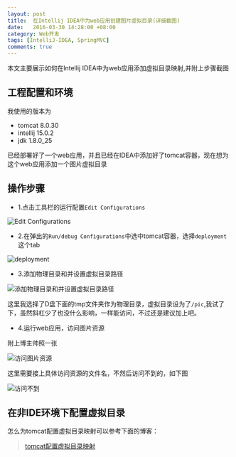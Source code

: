 ```yaml
---
layout: post
title:  在Intellij IDEA中为web应用创建图片虚拟目录(详细截图)
date:   2016-03-30 14:28:00 +08:00
category: Web开发
tags: [IntelliJ-IDEA, SpringMVC]
comments: true
---
```


本文主要展示如何在Intellij IDEA中为web应用添加虚拟目录映射,并附上步骤截图

<!-- more -->

## 工程配置和环境

我使用的版本为

- tomcat 8.0.30
- intellij 15.0.2
- jdk 1.8.0_25

已经部署好了一个web应用，并且已经在IDEA中添加好了tomcat容器，现在想为这个web应用添加一个图片虚拟目录


## 操作步骤

- 1.点击工具栏的运行配置`Edit Configurations`

![Edit Configurations](http://blog.qiniu.brianway.site/IDEA_web-%E5%88%9B%E5%BB%BA%E8%99%9A%E6%8B%9F%E7%9B%AE%E5%BD%9501.png)


- 2.在弹出的`Run/debug Configurations`中选中tomcat容器，选择`deployment`这个tab

![deployment](http://blog.qiniu.brianway.site/IDEA_web-%E5%88%9B%E5%BB%BA%E8%99%9A%E6%8B%9F%E7%9B%AE%E5%BD%9502.png)

- 3.添加物理目录和并设置虚拟目录路径

![添加物理目录和并设置虚拟目录路径](http://blog.qiniu.brianway.site/IDEA_web-%E5%88%9B%E5%BB%BA%E8%99%9A%E6%8B%9F%E7%9B%AE%E5%BD%9503.png)

这里我选择了D盘下面的tmp文件夹作为物理目录，虚拟目录设为了`/pic`,我试了下，虽然斜杠少了也没什么影响，一样能访问，不过还是建议加上吧。

- 4.运行web应用，访问图片资源

附上博主帅照一张

![访问图片资源](http://blog.qiniu.brianway.site/IDEA_web-%E5%88%9B%E5%BB%BA%E8%99%9A%E6%8B%9F%E7%9B%AE%E5%BD%9504.png)


这里需要接上具体访问资源的文件名，不然后访问不到的，如下图

![访问不到](http://blog.qiniu.brianway.site/IDEA_web-%E5%88%9B%E5%BB%BA%E8%99%9A%E6%8B%9F%E7%9B%AE%E5%BD%9505.png)


## 在非IDE环境下配置虚拟目录

怎么为tomcat配置虚拟目录映射可以参考下面的博客：

> [tomcat配置虚拟目录映射](http://blog.csdn.net/xiazdong/article/details/7215052)
